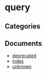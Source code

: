 # query


## Categories


## Documents
- [deprecated](deprecated.md)
- [index](index.md)
- [unknown](unknown.md)